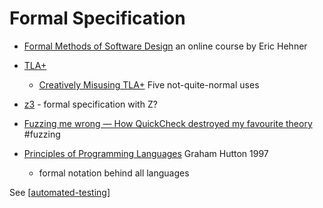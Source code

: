 Formal Specification
====================

* [Formal Methods of Software Design](http://www.cs.utoronto.ca/~hehner/FMSD/) an online course by Eric Hehner

* [TLA+](https://learntla.com/)
    * [Creatively Misusing TLA+](https://buttondown.email/hillelwayne/archive/creatively-misusing-tla/)  Five not-quite-normal uses 
* [z3](https://research.nccgroup.com/2021/01/29/software-verification-and-analysis-using-z3/) - formal specification with Z?
* [Fuzzing me wrong — How QuickCheck destroyed my favourite theory](https://thma.github.io/posts/2021-01-30-How-QuickCheck-destroyed-my-favourite-theory.html) #fuzzing


* [Principles of Programming Languages](http://www.cs.nott.ac.uk/~pszgmh/popl.pdf) Graham Hutton 1997
    * formal notation behind all languages

See [[automated-testing]]

[//begin]: # "Autogenerated link references for markdown compatibility"
[automated-testing]: automated-testing.md "Automated Testing"
[//end]: # "Autogenerated link references"